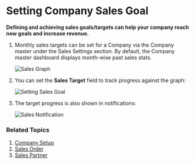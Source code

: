 <!-- add-breadcrumbs -->
# Setting Company Sales Goal

**Defining and achieving sales goals/targets can help your company reach new goals and increase revenue.**

1. Monthly sales targets can be set for a Company via the Company master under the Sales Settings section. By default, the Company master dashboard displays month-wise past sales stats.

    <img class="screenshot" alt="Sales Graph" src="{{docs_base_url}}/assets/img/sales_goal/sales_history_graph.png">

1. You can set the **Sales Target** field to track progress against the graph:

    <img class="screenshot" alt="Setting Sales Goal" src="{{docs_base_url}}/assets/img/sales_goal/setting_sales_goal.gif">

1. The target progress is also shown in notifications:

    <img class="screenshot" alt="Sales Notification" src="{{docs_base_url}}/assets/img/sales_goal/sales_goal_notification.png">

### Related Topics
1. [Company Setup](/docs/v12/user/manual/en/setting-up/company-setup)
1. [Sales Order](/docs/v12/user/manual/en/selling/sales-order)
1. [Sales Partner](/docs/v12/user/manual/en/selling/sales-partner)
